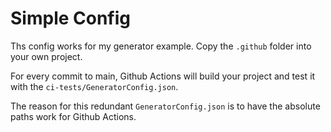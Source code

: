 # Simple Config

Ths config works for my generator example. Copy the `.github` folder into your own project.

For every commit to main, Github Actions will build your project and test it with the `ci-tests/GeneratorConfig.json`.

The reason for this redundant `GeneratorConfig.json` is to have the absolute paths work for Github Actions.

